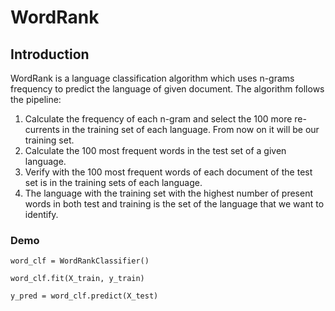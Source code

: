# WordRank

## Introduction

WordRank is a language classification algorithm which uses n-grams frequency to
predict the language of given document. The algorithm follows the pipeline:

1. Calculate the frequency of each n-gram and select the 100 more re-currents in
the training set of each language. From now on it will be our training set.
2. Calculate the 100 most frequent words in the test set of a given language.
3. Verify with the 100 most frequent words of each document of the test set is in the training
   sets of each language.
4. The language with the training set with the highest number of present words
   in both test and training is the set of the language that we want to identify.

### Demo

    word_clf = WordRankClassifier()
    
    word_clf.fit(X_train, y_train)
    
    y_pred = word_clf.predict(X_test)
